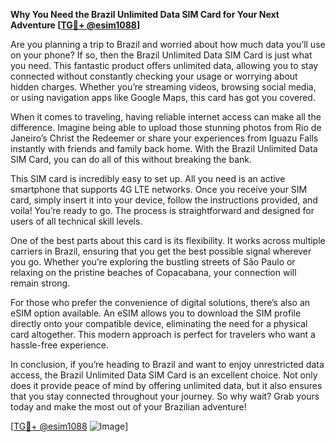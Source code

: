 **Why You Need the Brazil Unlimited Data SIM Card for Your Next Adventure [[TG💪+ @esim1088](https://t.me/s/esim1088)]**

Are you planning a trip to Brazil and worried about how much data you’ll use on your phone? If so, then the Brazil Unlimited Data SIM Card is just what you need. This fantastic product offers unlimited data, allowing you to stay connected without constantly checking your usage or worrying about hidden charges. Whether you’re streaming videos, browsing social media, or using navigation apps like Google Maps, this card has got you covered.

When it comes to traveling, having reliable internet access can make all the difference. Imagine being able to upload those stunning photos from Rio de Janeiro’s Christ the Redeemer or share your experiences from Iguazu Falls instantly with friends and family back home. With the Brazil Unlimited Data SIM Card, you can do all of this without breaking the bank.

This SIM card is incredibly easy to set up. All you need is an active smartphone that supports 4G LTE networks. Once you receive your SIM card, simply insert it into your device, follow the instructions provided, and voila! You’re ready to go. The process is straightforward and designed for users of all technical skill levels. 

One of the best parts about this card is its flexibility. It works across multiple carriers in Brazil, ensuring that you get the best possible signal wherever you go. Whether you’re exploring the bustling streets of São Paulo or relaxing on the pristine beaches of Copacabana, your connection will remain strong.

For those who prefer the convenience of digital solutions, there’s also an eSIM option available. An eSIM allows you to download the SIM profile directly onto your compatible device, eliminating the need for a physical card altogether. This modern approach is perfect for travelers who want a hassle-free experience.

In conclusion, if you’re heading to Brazil and want to enjoy unrestricted data access, the Brazil Unlimited Data SIM Card is an excellent choice. Not only does it provide peace of mind by offering unlimited data, but it also ensures that you stay connected throughout your journey. So why wait? Grab yours today and make the most out of your Brazilian adventure!

[[TG💪+ @esim1088](https://t.me/s/esim1088) ![Image](https://i.postimg.cc/Y0z9fWf4/image.png)]